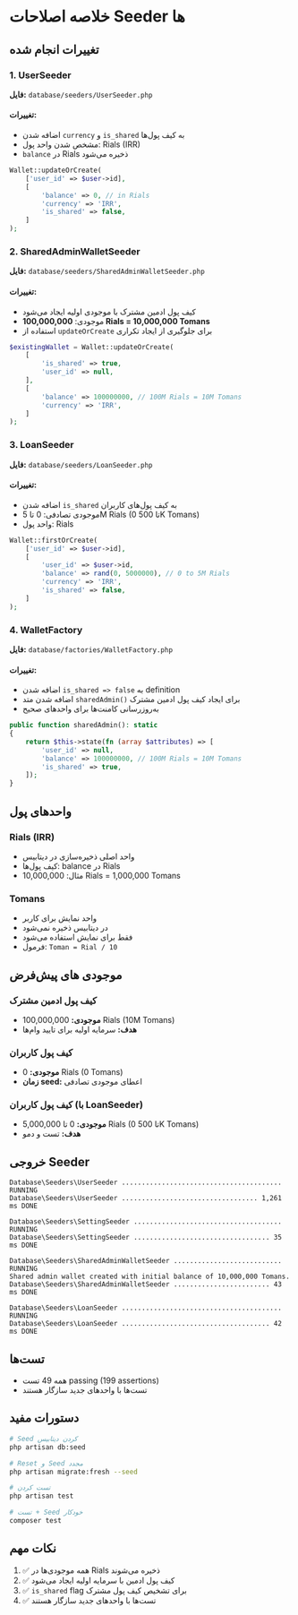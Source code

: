 # خلاصه اصلاحات Seeder ها

## تغییرات انجام شده

### 1. UserSeeder
**فایل:** `database/seeders/UserSeeder.php`

#### تغییرات:
- اضافه شدن `currency` و `is_shared` به کیف پول‌ها
- مشخص شدن واحد پول: Rials (IRR)
- `balance` در Rials ذخیره می‌شود

```php
Wallet::updateOrCreate(
    ['user_id' => $user->id],
    [
        'balance' => 0, // in Rials
        'currency' => 'IRR',
        'is_shared' => false,
    ]
);
```

### 2. SharedAdminWalletSeeder
**فایل:** `database/seeders/SharedAdminWalletSeeder.php`

#### تغییرات:
- کیف پول ادمین مشترک با موجودی اولیه ایجاد می‌شود
- موجودی: **100,000,000 Rials = 10,000,000 Tomans**
- استفاده از `updateOrCreate` برای جلوگیری از ایجاد تکراری

```php
$existingWallet = Wallet::updateOrCreate(
    [
        'is_shared' => true,
        'user_id' => null,
    ],
    [
        'balance' => 100000000, // 100M Rials = 10M Tomans
        'currency' => 'IRR',
    ]
);
```

### 3. LoanSeeder
**فایل:** `database/seeders/LoanSeeder.php`

#### تغییرات:
- اضافه شدن `is_shared` به کیف پول‌های کاربران
- موجودی تصادفی: 0 تا 5M Rials (0 تا 500K Tomans)
- واحد پول: Rials

```php
Wallet::firstOrCreate(
    ['user_id' => $user->id],
    [
        'user_id' => $user->id,
        'balance' => rand(0, 5000000), // 0 to 5M Rials
        'currency' => 'IRR',
        'is_shared' => false,
    ]
);
```

### 4. WalletFactory
**فایل:** `database/factories/WalletFactory.php`

#### تغییرات:
- اضافه شدن `is_shared => false` به definition
- اضافه شدن متد `sharedAdmin()` برای ایجاد کیف پول ادمین مشترک
- به‌روزرسانی کامنت‌ها برای واحدهای صحیح

```php
public function sharedAdmin(): static
{
    return $this->state(fn (array $attributes) => [
        'user_id' => null,
        'balance' => 100000000, // 100M Rials = 10M Tomans
        'is_shared' => true,
    ]);
}
```

## واحدهای پول

### Rials (IRR)
- واحد اصلی ذخیره‌سازی در دیتابیس
- کیف پول‌ها: balance در Rials
- مثال: 10,000,000 Rials = 1,000,000 Tomans

### Tomans
- واحد نمایش برای کاربر
- در دیتابیس ذخیره نمی‌شود
- فقط برای نمایش استفاده می‌شود
- فرمول: `Toman = Rial / 10`

## موجودی های پیش‌فرض

### کیف پول ادمین مشترک
- **موجودی:** 100,000,000 Rials (10M Tomans)
- **هدف:** سرمایه اولیه برای تایید وام‌ها

### کیف پول کاربران
- **موجودی:** 0 Rials (0 Tomans)
- **زمان seed:** اعطای موجودی تصادفی

### کیف پول کاربران (با LoanSeeder)
- **موجودی:** 0 تا 5,000,000 Rials (0 تا 500K Tomans)
- **هدف:** تست و دمو

## خروجی Seeder

```
Database\Seeders\UserSeeder ........................................ RUNNING  
Database\Seeders\UserSeeder .................................. 1,261 ms DONE  

Database\Seeders\SettingSeeder ..................................... RUNNING  
Database\Seeders\SettingSeeder .................................. 35 ms DONE  

Database\Seeders\SharedAdminWalletSeeder ........................... RUNNING  
Shared admin wallet created with initial balance of 10,000,000 Tomans.
Database\Seeders\SharedAdminWalletSeeder ........................ 43 ms DONE  

Database\Seeders\LoanSeeder ........................................ RUNNING  
Database\Seeders\LoanSeeder ..................................... 42 ms DONE  
```

## تست‌ها
- همه 49 تست passing (199 assertions)
- تست‌ها با واحدهای جدید سازگار هستند

## دستورات مفید

```bash
# Seed کردن دیتابیس
php artisan db:seed

# Reset و Seed مجدد
php artisan migrate:fresh --seed

# تست کردن
php artisan test

# تست + Seed خودکار
composer test
```

## نکات مهم

1. ✅ همه موجودی‌ها در Rials ذخیره می‌شوند
2. ✅ کیف پول ادمین با سرمایه اولیه ایجاد می‌شود
3. ✅ `is_shared` flag برای تشخیص کیف پول مشترک
4. ✅ تست‌ها با واحدهای جدید سازگار هستند

